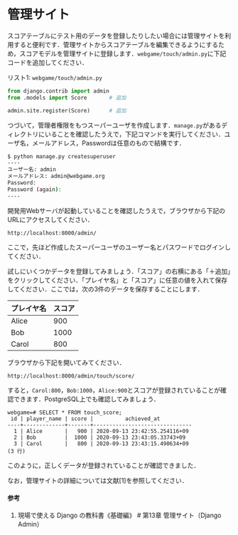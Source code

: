 # 管理サイト

スコアテーブルにテスト用のデータを登録したりしたい場合には管理サイトを利用すると便利です．管理サイトからスコアテーブルを編集できるようにするため，スコアモデルを管理サイトに登録します．`webgame/touch/admin.py`に下記コードを追加してください．

リスト1: `webgame/touch/admin.py`
```py
from django.contrib import admin
from .models import Score       # 追加

admin.site.register(Score)      # 追加
```

つづいて，管理者権限をもつスーパーユーザを作成します．`manage.py`があるディレクトリにいることを確認したうえで，下記コマンドを実行してください．ユーザ名，メールアドレス，Passwordは任意のもので結構です．

```bash
$ python manage.py createsuperuser
----
ユーザー名: admin
メールアドレス: admin@webgame.org
Password: 
Password (again): 
----
```

開発用Webサーバが起動していることを確認したうえで，ブラウザから下記のURLにアクセスしてください．

`http://localhost:8000/admin/`

ここで，先ほど作成したスーパーユーザのユーザー名とパスワードでログインしてください．

試しにいくつかデータを登録してみましょう．「スコア」の右横にある「＋追加」をクリックしてください．「プレイヤ名」と「スコア」に任意の値を入れて保存してください．ここでは，次の3件のデータを保存することにします．

| プレイヤ名 | スコア |
| --- | --- |
| Alice | 900 |
| Bob | 1000 |
| Carol | 800 |

ブラウザから下記を開いてみてください．

`http://localhost:8000/admin/touch/score/`

すると，`Carol:800`，`Bob:1000`，`Alice:900`とスコアが登録されていることが確認できます．PostgreSQL上でも確認してみましょう．

```pgsql
webgame=# SELECT * FROM touch_score;
 id | player_name | score |          achieved_at          
----+-------------+-------+-------------------------------
  1 | Alice       |   900 | 2020-09-13 23:42:55.254116+09
  2 | Bob         |  1000 | 2020-09-13 23:43:05.33743+09
  3 | Carol       |   800 | 2020-09-13 23:43:15.490634+09
(3 行)
```

このように，正しくデータが登録されていることが確認できました．

なお，管理サイトの詳細については文献[1]を参照してください．

#### 参考
1. 現場で使える Django の教科書《基礎編》 # 第13章 管理サイト（Django Admin）
